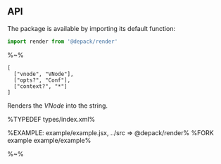 ## API

The package is available by importing its default function:

```js
import render from '@depack/render'
```

%~%

```## render
[
  ["vnode", "VNode"],
  ["opts?", "Conf"],
  ["context?", "*"]
]
```

Renders the _VNode_ into the string.

%TYPEDEF types/index.xml%

%EXAMPLE: example/example.jsx, ../src => @depack/render%
%FORK example example/example%

%~%